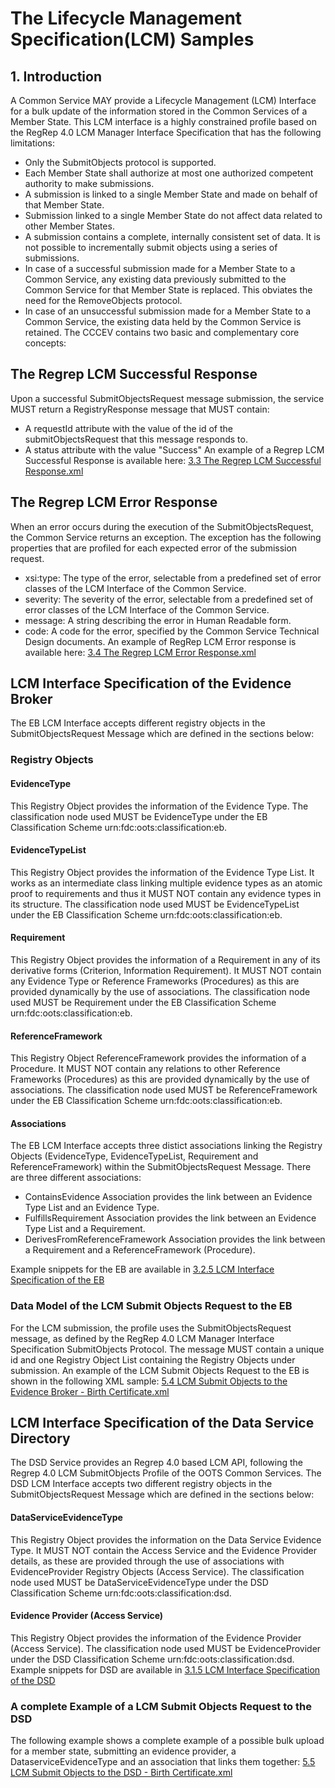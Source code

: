 # The Lifecycle Management Specification(LCM) Samples

## 1. Introduction 
A Common Service MAY provide a Lifecycle Management (LCM) Interface for a bulk update of the information stored in the Common Services of a Member State. This LCM interface is a highly constrained profile based on the RegRep 4.0 LCM Manager Interface Specification that has the following limitations:

* Only the SubmitObjects protocol is supported.
* Each Member State shall authorize at most one authorized competent authority to make submissions.    
* A submission is linked to a single Member State and made on behalf of that Member State.
* Submission linked to a single Member State do not affect data related to other Member States.
* A submission contains a complete, internally consistent set of data.  It is not possible to incrementally submit objects using a series of submissions.
* In case of a successful submission made for a Member State to a Common Service, any existing data previously submitted to the Common Service for that Member State is replaced. This obviates the need for the RemoveObjects protocol.
* In case of an unsuccessful submission made for a Member State to a Common Service, the existing data held by the Common Service is retained. The CCCEV contains two basic and complementary core concepts:

## The Regrep LCM Successful Response
Upon a successful SubmitObjectsRequest message submission, the service MUST return a RegistryResponse message that MUST contain:
* A requestId attribute with the value of the id of the submitObjectsRequest that this message responds to.
* A status attribute with the value "Success"
 An example of a Regrep LCM Successful Response is available here: [3.3 The Regrep LCM Successful Response.xml](https://code.europa.eu/oots/tdd/tdd_chapters/-/blob/master/OOTS-EDM/xml/LCM/Complete%20XML%20Examples/3.6%20-%20Common%20Services%20API%20Specification/3.3%20The%20Regrep%20LCM%20Successful%20Response.xml)

## The Regrep LCM Error Response
When an error occurs during the execution of the SubmitObjectsRequest, the Common Service returns an exception. The exception has the following properties that are profiled for each expected error of the submission request. 
* xsi:type: The type of the error, selectable from a predefined set of error classes of the LCM Interface of the Common Service.
* severity: The severity of the error, selectable from a predefined set of error classes of the LCM Interface of the Common Service.
* message: A string describing the error in Human Readable form.
* code: A code for the error, specified by the Common Service Technical Design documents.
An example of RegRep LCM Error response is available here: [3.4 The Regrep LCM Error Response.xml](https://code.europa.eu/oots/tdd/tdd_chapters/-/blob/master/OOTS-EDM/xml/LCM/Complete%20XML%20Examples/3.6%20-%20Common%20Services%20API%20Specification/3.4%20The%20Regrep%20LCM%20Error%20Response.xml)

## LCM Interface Specification of the Evidence Broker
The EB LCM Interface accepts different registry objects in the SubmitObjectsRequest Message which are defined in the sections below:
### Registry Objects
#### EvidenceType
This Registry Object provides the information of the Evidence Type. The classification node used MUST be EvidenceType under the EB Classification Scheme urn:fdc:oots:classification:eb. 
#### EvidenceTypeList
This Registry Object provides the information of the Evidence Type List. It works as an intermediate class linking multiple evidence types as an atomic proof to requirements and thus it MUST NOT contain any evidence types in its structure. The classification node used MUST be EvidenceTypeList under the EB Classification Scheme urn:fdc:oots:classification:eb.
#### Requirement
This Registry Object provides the information of a Requirement in any of its derivative forms (Criterion, Information Requirement). It MUST NOT contain any Evidence Type or Reference Frameworks (Procedures) as this are provided dynamically by the use of associations. The classification node used MUST be Requirement under the EB Classification Scheme urn:fdc:oots:classification:eb.
#### ReferenceFramework 
This Registry Object ReferenceFramework provides the information of a Procedure. It MUST NOT contain any relations to other Reference Frameworks (Procedures) as this are provided dynamically by the use of associations. The classification node used MUST be ReferenceFramework under the EB Classification Scheme urn:fdc:oots:classification:eb.
#### Associations 
The EB LCM Interface accepts three distict associations linking the Registry Objects (EvidenceType, EvidenceTypeList, Requirement and ReferenceFramework) within the SubmitObjectsRequest Message. There are three different associations:
* ContainsEvidence Association provides the link between an Evidence Type List and an Evidence Type.
* FulfillsRequirement Association provides the link between an Evidence Type List and a Requirement.
* DerivesFromReferenceFramework Association provides the link between a Requirement and a ReferenceFramework (Procedure).

Example snippets for the EB are available in [3.2.5 LCM Interface Specification of the EB](https://code.europa.eu/oots/tdd/tdd_chapters/-/tree/master/OOTS-EDM/xml/LCM/Snippets/3.2.5%20LCM%20Interface%20Specification%20of%20the%20EB)
### Data Model of the LCM Submit Objects Request to the EB 
For the LCM submission, the profile uses the SubmitObjectsRequest message, as defined by the RegRep 4.0 LCM Manager Interface Specification SubmitObjects Protocol. The message MUST contain a unique id and one Registry Object List containing the Registry Objects under submission.
An example of the LCM Submit Objects Request to the EB is shown in the following XML sample: [5.4 LCM Submit Objects to the Evidence Broker - Birth Certificate.xml](https://code.europa.eu/oots/tdd/tdd_chapters/-/blob/master/OOTS-EDM/xml/LCM/Complete%20XML%20Examples/3.2.5%20LCM%20Interface%20Specification%20of%20the%20EB/5.4%20LCM%20Submit%20Objects%20to%20the%20Evidence%20Broker%20-%20Birth%20Certificate.xml)

## LCM Interface Specification of the Data Service Directory
The DSD Service provides an Regrep 4.0 based LCM API, following the Regrep 4.0 LCM SubmitObjects Profile of the OOTS Common Services.
The DSD LCM Interface accepts two different registry objects in the SubmitObjectsRequest Message which are defined in the sections below:
#### DataServiceEvidenceType
This Registry Object provides the information on the Data Service Evidence Type. It MUST NOT contain the Access Service and the Evidence Provider details, as these are provided through the use of associations with EvidenceProvider Registry Objects (Access Service). The classification node used MUST be DataServiceEvidenceType under the DSD Classification Scheme urn:fdc:oots:classification:dsd.
#### Evidence Provider (Access Service)
This Registry Object provides the information of the Evidence Provider (Access Service). The classification node used MUST be EvidenceProvider under the DSD Classification Scheme urn:fdc:oots:classification:dsd.
Example snippets for DSD are available in [3.1.5 LCM Interface Specification of the DSD](https://code.europa.eu/oots/tdd/tdd_chapters/-/tree/master/OOTS-EDM/xml/LCM/Snippets/3.1.5%20LCM%20Interface%20Specification%20of%20the%20DSD)
### A complete Example of a LCM Submit Objects Request to the DSD
The following example shows a complete example of a possible bulk upload for a member state, submitting an evidence provider, a DataserviceEvidenceType and an association that links them together: [5.5 LCM Submit Objects to the DSD - Birth Certificate.xml](https://code.europa.eu/oots/tdd/tdd_chapters/-/blob/master/OOTS-EDM/xml/LCM/Complete%20XML%20Examples/3.1.5%20LCM%20Interface%20Specification%20of%20the%20DSD/5.5%20LCM%20Submit%20Objects%20to%20the%20DSD%20-%20Birth%20Certificate.xml)


